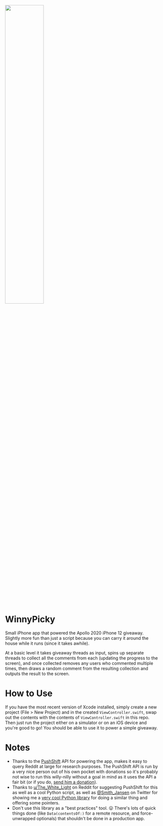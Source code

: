 <img src="https://i.imgur.com/be0EyGO.jpg" width="50%">

# WinnyPicky

Small iPhone app that powered the Apollo 2020 iPhone 12 giveaway. Slightly more fun than just a script because you can carry it around the house while it runs (since it takes awhile).

At a basic level it takes giveaway threads as input, spins up separate threads to collect all the comments from each (updating the progress to the screen), and once collected removes any users who commented multiple times, then draws a random comment from the resulting collection and outputs the result to the screen.

# How to Use

If you have the most recent version of Xcode installed, simply create a new project (File > New Project) and in the created `ViewController.swift`, swap out the contents with the contents of `ViewController.swift` in this repo. Then just run the project either on a simulator or on an iOS device and you're good to go! You should be able to use it to power a simple giveaway.

# Notes

- Thanks to the [PushShift](https://pushshift.io) API for powering the app, makes it easy to query Reddit at large for research purposes. The PushShift API is run by a very nice person out of his own pocket with donations so it's probably not wise to run this willy-nilly without a goal in mind as it uses the API a fair bit (or if you do, [send him a donation](https://pushshift.io/donations/)).
- Thanks to [u/The_White_Light](https://old.reddit.com/user/The_White_Light) on Reddit for suggesting PushShift for this as well as a cool Python script, as well as [@Smith_Jansen](https://twitter.com/Smith_Jansen2) on Twitter for showing me a [very cool Python library](https://github.com/lilfruini/CommentGathering-MillionaireMakers) for doing a similar thing and offering some pointers. 
- Don't use this library as a "best practices" tool. 😛 There's lots of quick things done (like `Data(contentsOf:)` for a remote resource, and force-unwrapped optionals) that shouldn't be done in a production app.
